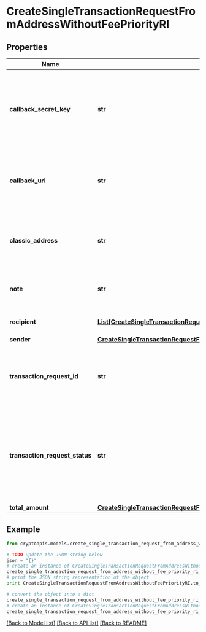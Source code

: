 # CreateSingleTransactionRequestFromAddressWithoutFeePriorityRI


## Properties
Name | Type | Description | Notes
------------ | ------------- | ------------- | -------------
**callback_secret_key** | **str** | Represents the Secret Key value provided by the customer. This field is used for security purposes during the callback notification, in order to prove the sender of the callback as Crypto APIs. For more information please see our [Documentation](https://developers.cryptoapis.io/technical-documentation/general-information/callbacks#callback-security). | [optional] 
**callback_url** | **str** | Represents the URL that is set by the customer where the callback will be received at. The callback notification will be received only if and when the event occurs. &#x60;We support ONLY httpS type of protocol&#x60;. | [optional] 
**classic_address** | **str** | Represents the public address, which is a compressed and shortened form of a public key. The classic address is shown when the source address is an x-Address. | [optional] 
**note** | **str** | Represents an optional note to add a free text in, explaining or providing additional detail on the transaction request. | [optional] 
**recipient** | [**List[CreateSingleTransactionRequestFromAddressWithoutFeePriorityRIRecipientInner]**](CreateSingleTransactionRequestFromAddressWithoutFeePriorityRIRecipientInner.md) | Defines the destination for the transaction, i.e. the recipient(s). | 
**sender** | [**CreateSingleTransactionRequestFromAddressWithoutFeePriorityRISender**](CreateSingleTransactionRequestFromAddressWithoutFeePriorityRISender.md) |  | 
**transaction_request_id** | **str** | Represents a unique identifier of the transaction request (the request sent to make a transaction), which helps in identifying which callback and which &#x60;referenceId&#x60; concern that specific transaction request. | 
**transaction_request_status** | **str** | Defines the status of the transaction, e.g. \&quot;created, \&quot;await_approval\&quot;, \&quot;pending\&quot;, \&quot;prepared\&quot;, \&quot;signed\&quot;, \&quot;broadcasted\&quot;, \&quot;success\&quot;, \&quot;failed\&quot;, \&quot;rejected\&quot;, mined\&quot;. | 
**total_amount** | [**CreateSingleTransactionRequestFromAddressWithoutFeePriorityRITotalAmount**](CreateSingleTransactionRequestFromAddressWithoutFeePriorityRITotalAmount.md) |  | [optional] 

## Example

```python
from cryptoapis.models.create_single_transaction_request_from_address_without_fee_priority_ri import CreateSingleTransactionRequestFromAddressWithoutFeePriorityRI

# TODO update the JSON string below
json = "{}"
# create an instance of CreateSingleTransactionRequestFromAddressWithoutFeePriorityRI from a JSON string
create_single_transaction_request_from_address_without_fee_priority_ri_instance = CreateSingleTransactionRequestFromAddressWithoutFeePriorityRI.from_json(json)
# print the JSON string representation of the object
print CreateSingleTransactionRequestFromAddressWithoutFeePriorityRI.to_json()

# convert the object into a dict
create_single_transaction_request_from_address_without_fee_priority_ri_dict = create_single_transaction_request_from_address_without_fee_priority_ri_instance.to_dict()
# create an instance of CreateSingleTransactionRequestFromAddressWithoutFeePriorityRI from a dict
create_single_transaction_request_from_address_without_fee_priority_ri_form_dict = create_single_transaction_request_from_address_without_fee_priority_ri.from_dict(create_single_transaction_request_from_address_without_fee_priority_ri_dict)
```
[[Back to Model list]](../README.md#documentation-for-models) [[Back to API list]](../README.md#documentation-for-api-endpoints) [[Back to README]](../README.md)


